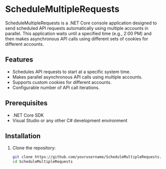 # ScheduleMultipleRequests

ScheduleMultipleRequests is a .NET Core console application designed to send scheduled API requests automatically using multiple accounts in parallel. This application waits until a specified time (e.g., 2:00 PM) and then makes asynchronous API calls using different sets of cookies for different accounts.

## Features

- Schedules API requests to start at a specific system time.
- Makes parallel asynchronous API calls using multiple accounts.
- Supports custom cookies for different accounts.
- Configurable number of API call iterations.

## Prerequisites

- .NET Core SDK
- Visual Studio or any other C# development environment

## Installation

1. Clone the repository:

   ```sh
   git clone https://github.com/yourusername/ScheduleMultipleRequests.git
   cd ScheduleMultipleRequests
